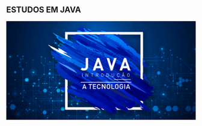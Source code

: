 ## ESTUDOS EM JAVA

<p align="center">
  <img src="https://github.com/isaquelimaof/java-estudos/blob/main/imagens/artigo-introducao-a-tecnologia-java-25899.png?raw=true" width="700">
</p>


